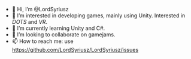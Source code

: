 - 👋 Hi, I’m @LordSyriusz
- 👀 I’m interested in developing games, mainly using Unity. Interested in *DOTS* and *VR*. 
- 🌱 I’m currently learning Unity and C#.
- 💞️ I’m looking to collaborate on gamejams.
- 📫 How to reach me: use https://github.com/LordSyriusz/LordSyriusz/issues
<!---
LordSyriusz/LordSyriusz is a ✨ special ✨ repository because its `README.md` (this file) appears on your GitHub profile.
You can click the Preview link to take a look at your changes.
--->
